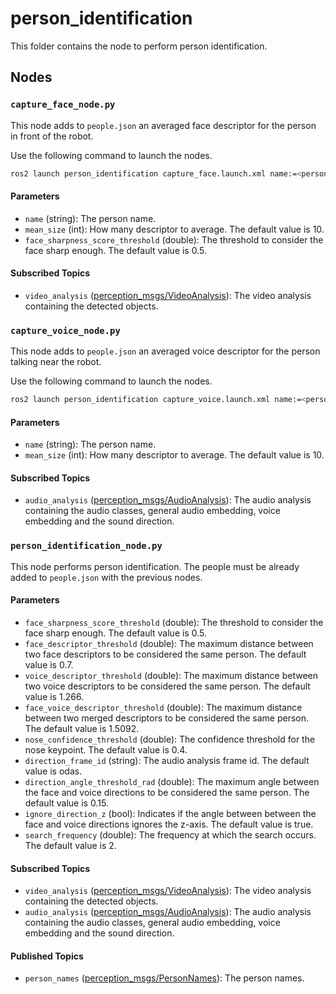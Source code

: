 # person_identification
This folder contains the node to perform person identification.

## Nodes
### `capture_face_node.py`
This node adds to `people.json` an averaged face descriptor for the person in front of the robot.

Use the following command to launch the nodes.
```bash
ros2 launch person_identification capture_face.launch.xml name:=<person_name> neural_network_inference_type:=<cpu, torch_gpu or trt_gpu>
```

#### Parameters
 - `name` (string): The person name.
 - `mean_size` (int): How many descriptor to average. The default value is 10.
 - `face_sharpness_score_threshold` (double): The threshold to consider the face sharp enough. The default value is 0.5.

#### Subscribed Topics
 - `video_analysis` ([perception_msgs/VideoAnalysis](../perception_msgs/msg/VideoAnalysis.msg)): The video analysis containing the detected objects.


### `capture_voice_node.py`
This node adds to `people.json` an averaged voice descriptor for the person talking near the robot.

Use the following command to launch the nodes.
```bash
ros2 launch person_identification capture_voice.launch.xml name:=<person_name> neural_network_inference_type:=<cpu, torch_gpu or trt_gpu>
```

#### Parameters
 - `name` (string): The person name.
 - `mean_size` (int): How many descriptor to average. The default value is 10.

#### Subscribed Topics
 - `audio_analysis` ([perception_msgs/AudioAnalysis](../perception_msgs/msg/AudioAnalysis.msg)): The audio analysis containing the audio classes, general audio embedding, voice embedding and the sound direction.


### `person_identification_node.py`
This node performs person identification. The people must be already added to `people.json` with the previous nodes.

#### Parameters
 - `face_sharpness_score_threshold` (double): The threshold to consider the face sharp enough. The default value is 0.5.
 - `face_descriptor_threshold` (double): The maximum distance between two face descriptors to be considered the same person. The default value is 0.7.
 - `voice_descriptor_threshold` (double): The maximum distance between two voice descriptors to be considered the same person. The default value is 1.266.
 - `face_voice_descriptor_threshold` (double): The maximum distance between two merged descriptors to be considered the same person. The default value is 1.5092.
 - `nose_confidence_threshold` (double): The confidence threshold for the nose keypoint. The default value is 0.4.
 - `direction_frame_id` (string): The audio analysis frame id. The default value is odas.
 - `direction_angle_threshold_rad` (double): The maximum angle between the face and voice directions to be considered the same person. The default value is 0.15.
 - `ignore_direction_z` (bool): Indicates if the angle between between the face and voice directions ignores the z-axis. The default value is true.
 - `search_frequency` (double): The frequency at which the search occurs. The default value is 2.

#### Subscribed Topics
 - `video_analysis` ([perception_msgs/VideoAnalysis](../perception_msgs/msg/VideoAnalysis.msg)): The video analysis containing the detected objects.
 - `audio_analysis` ([perception_msgs/AudioAnalysis](../perception_msgs/msg/AudioAnalysis.msg)): The audio analysis containing the audio classes, general audio embedding, voice embedding and the sound direction.

#### Published Topics
 - `person_names` ([perception_msgs/PersonNames](../perception_msgs/msg/PersonNames.msg)): The person names.
